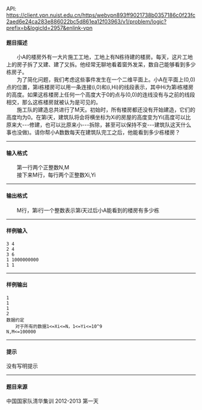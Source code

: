 API: https://client.vpn.nuist.edu.cn/https/webvpn893ff9021738b0357186c0f23fc2aed6e24ca283e886022bc5d861ea12f03963/v1/problem/logic?prefix=b&logicId=2957&enlink-vpn

#### 题目描述

　　小A的楼房外有一大片施工工地，工地上有N栋待建的楼房。每天，这片工地上的房子拆了又建、建了又拆。他经常无聊地看着窗外发呆，数自己能够看到多少栋房子。  
　　为了简化问题，我们考虑这些事件发生在一个二维平面上。小A在平面上(0,0)点的位置，第i栋楼房可以用一条连接(i,0)和(i,Hi)的线段表示，其中Hi为第i栋楼房的高度。如果这栋楼房上任何一个高度大于0的点与(0,0)的连线没有与之前的线段相交，那么这栋楼房就被认为是可见的。  
　　施工队的建造总共进行了M天。初始时，所有楼房都还没有开始建造，它们的高度均为0。在第i天，建筑队将会将横坐标为Xi的房屋的高度变为Yi(高度可以比原来大---修建，也可以比原来小---拆除，甚至可以保持不变---建筑队这天什么事也没做)。请你帮小A数数每天在建筑队完工之后，他能看到多少栋楼房？  

---

#### 输入格式

　　第一行两个正整数N,M  
　　接下来M行，每行两个正整数Xi,Yi  

---

#### 输出格式

  
　　M行，第i行一个整数表示第i天过后小A能看到的楼房有多少栋  

---

#### 样例输入
```
3 4
2 4
3 6
1 1000000000
1 1

```

---

#### 样例输出
```
1
1
1
2
数据约定
　　对于所有的数据1<=Xi<=N，1<=Yi<=10^9
N,M<=100000
```

---

#### 提示

没有写明提示

---

#### 题目来源

中国国家队清华集训 2012-2013 第一天